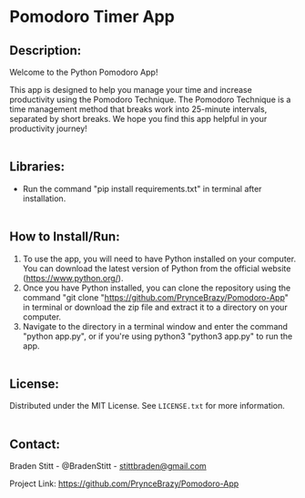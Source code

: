 # Pomodoro Timer App

## Description:
Welcome to the Python Pomodoro App!

This app is designed to help you manage your time and increase productivity using the Pomodoro Technique. The Pomodoro Technique is a time management method that breaks work into 25-minute intervals, separated by short breaks. We hope you find this app helpful in your productivity journey!
<br/><br/>

## Libraries:
- Run the command "pip install requirements.txt" in terminal after installation.
<br/><br/>

## How to Install/Run:
1. To use the app, you will need to have Python installed on your computer. You can download the latest version of Python from the official website (https://www.python.org/).
2. Once you have Python installed, you can clone the repository using the command "git clone "https://github.com/PrynceBrazy/Pomodoro-App" in terminal or download the zip file and extract it to a directory on your computer. 
2. Navigate to the directory in a terminal window and enter the command "python app.py", or if you're using python3 "python3 app.py" to run the app.
<br/><br/>

## License:
Distributed under the MIT License. See `LICENSE.txt` for more information.
<br/><br/>

## Contact:
Braden Stitt - @BradenStitt - stittbraden@gmail.com

Project Link: https://github.com/PrynceBrazy/Pomodoro-App
